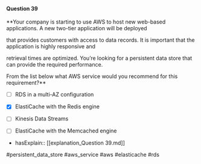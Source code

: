 #### Question  39


**Your company is starting to use AWS to host new web-based applications. A new two-tier application will be deployed

that provides customers with access to data records. It is important that the application is highly responsive and

retrieval times are optimized. You’re looking for a persistent data store that can provide the required performance.

From the list below what AWS service would you recommend for this requirement?**


- [ ] RDS in a multi-AZ configuration


- [x] ElastiCache with the Redis engine


- [ ] Kinesis Data Streams


- [ ] ElastiCache with the Memcached engine



- hasExplain:: [[explanation_Question  39.md]]

#persistent_data_store #aws_service #aws #elasticache #rds 